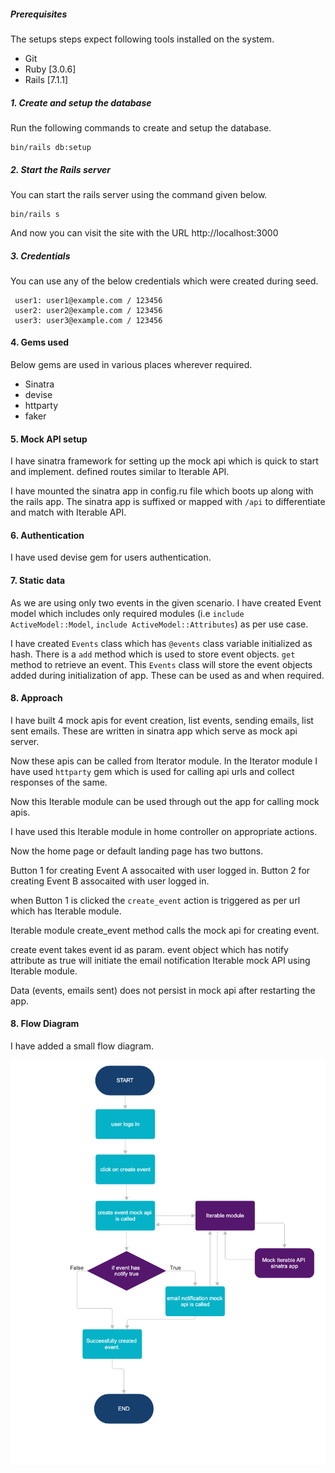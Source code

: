 ##### Prerequisites

The setups steps expect following tools installed on the system.

- Git
- Ruby [3.0.6]
- Rails [7.1.1]


##### 1. Create and setup the database

Run the following commands to create and setup the database.

```
bin/rails db:setup
```

##### 2. Start the Rails server

You can start the rails server using the command given below.

```
bin/rails s
```

And now you can visit the site with the URL http://localhost:3000

##### 3. Credentials

You can use any of the below credentials which were created during seed.

```
 user1: user1@example.com / 123456
 user2: user2@example.com / 123456
 user3: user3@example.com / 123456
```

#### 4. Gems used

Below gems are used in various places wherever required.

- Sinatra
- devise
- httparty
- faker

#### 5. Mock API setup

I have sinatra framework for setting up the mock api which is quick to start and implement. defined routes similar to Iterable API. 

I have mounted the sinatra app in config.ru file which boots up along with the rails app. The sinatra app is suffixed or mapped with `/api` to differentiate and match with Iterable API.

#### 6. Authentication

I have used devise gem for users authentication.

#### 7. Static data

As we are using only two events in the given scenario. I have created Event model which includes only required modules (i.e `include ActiveModel::Model`, `include ActiveModel::Attributes`) as per use case.

I have created `Events` class which has `@events` class variable initialized as hash. There is a `add` method which is used to store event objects. `get` method to retrieve an event. This `Events` class will store the event objects added during initialization of app. These can be used as and when required.

#### 8. Approach

I have built 4 mock apis for event creation, list events, sending emails, list sent emails. These are written in sinatra app which serve as mock api server.

Now these apis can be called from Iterator module. In the Iterator module I have used `httparty` gem which is used for calling api urls and collect responses of the same.

Now this Iterable module can be used through out the app for calling mock apis.

I have used this Iterable module in home controller on appropriate actions.

Now the home page or default landing page has two buttons.

Button 1 for creating Event A assocaited with user logged in.
Button 2 for creating Event B assocaited with user logged in.

when Button 1 is clicked the `create_event` action is triggered as per url which has Iterable module.

Iterable module create_event method calls the mock api for creating event.

create event takes event id as param. event object which has notify attribute as true will initiate the email notification Iterable mock API using Iterable module.

Data (events, emails sent) does not persist in mock api after restarting the app.

#### 8. Flow Diagram

I have added a small flow diagram.

![Flow Diagram](./public/uml.png)
